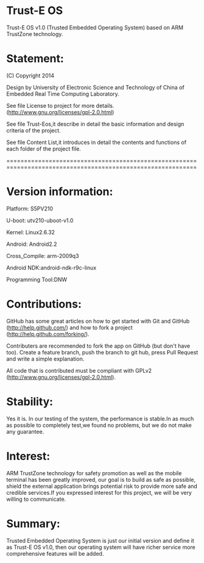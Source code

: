 Trust-E OS
==========

Trust-E OS v1.0 (Trusted Embedded Operating System) based on ARM TrustZone technology.


Statement:
==========

(C) Copyright 2014  

Design by University of Electronic Science and Technology of China of Embedded Real Time Computing Laboratory.

See file License to project for more details. (http://www.gnu.org/licenses/gpl-2.0.html)

See file Trust-Eos,it describe in detail the basic information and design criteria of the project.

See file Content List,it introduces in detail the contents and functions of each folder of the project file.

============================================================================================================

Version information:
====================

Platform: S5PV210

U-boot: utv210-uboot-v1.0

Kernel: Linux2.6.32

Android: Android2.2

Cross_Compile: arm-2009q3

Android NDK:android-ndk-r9c-linux

Programming Tool:DNW

Contributions:
==============

GitHub has some great articles on how to get started with Git and GitHub (http://help.github.com/) and how to fork a project (http://help.github.com/forking/).

Contributers are recommended to fork the app on GitHub (but don't have too). Create a feature branch, push the branch to git hub, press Pull Request and write a simple explanation.

All code that is contributed  must be compliant with GPLv2 (http://www.gnu.org/licenses/gpl-2.0.html).

Stability:
==========

Yes it is. In our testing of the system, the performance is stable.In as much as possible to completely test,we found no problems, but we do not make any guarantee.

Interest:
=========

ARM TrustZone technology for safety promotion as well as the mobile terminal has been greatly improved, our goal is to build as safe as possible, shield the external application brings potential risk to provide more safe and credible services.If you expressed interest for this project, we will be very willing to communicate.

Summary:
========

Trusted Embedded Operating System is just our initial version and define it as Trust-E OS v1.0, then our operating system will have richer service more comprehensive features will be added.




